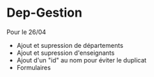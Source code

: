 # Dep-Gestion

Pour le 26/04

- Ajout et supression de départements
- Ajout et supression d'enseignants
- Ajout d'un "id" au nom pour éviter le duplicat
- Formulaires
